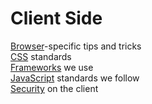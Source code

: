 # Client Side

[Browser](browser/README.md)-specific tips and tricks  
[CSS](css/README.md) standards  
[Frameworks](framework/README.md) we use  
[JavaScript](javascript/README.md) standards we follow  
[Security](security/README.md) on the client
